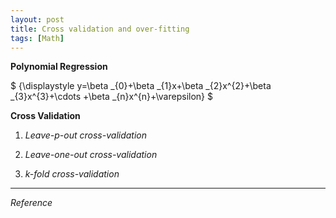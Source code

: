 ```yaml
---
layout: post
title: Cross validation and over-fitting
tags: [Math]
---
```


**Polynomial Regression**

$
{\displaystyle y=\beta _{0}+\beta _{1}x+\beta _{2}x^{2}+\beta _{3}x^{3}+\cdots +\beta _{n}x^{n}+\varepsilon\}
$



**Cross Validation**

1. *Leave-p-out cross-validation*


2. *Leave-one-out cross-validation*


3. *k-fold cross-validation*








***
*Reference*
